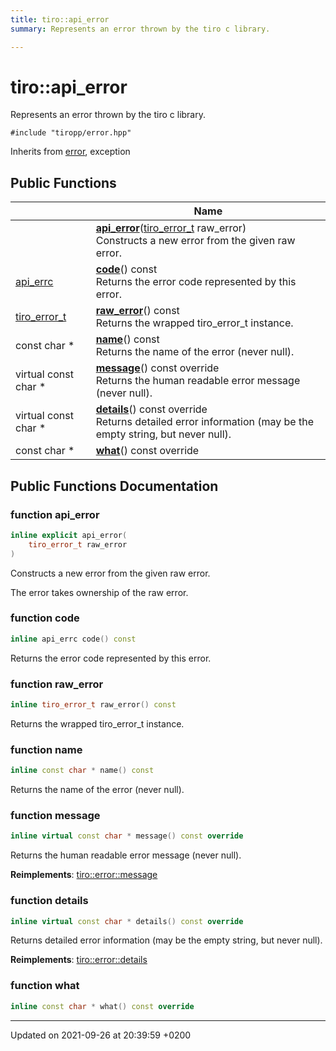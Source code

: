 ```yaml
---
title: tiro::api_error
summary: Represents an error thrown by the tiro c library. 

---
```


# tiro::api_error



Represents an error thrown by the tiro c library. 


`#include "tiropp/error.hpp"`

Inherits from [error](/docs/api/classes/classtiro_1_1error), exception

## Public Functions

|                | Name           |
| -------------- | -------------- |
| | **[api_error](/docs/api/classes/classtiro_1_1api__error#function-api-error)**([tiro&#95;error&#95;t](/docs/api/files/def&#95;8h#typedef-tiro-error-t) raw_error)<br>Constructs a new error from the given raw error.  |
| [api_errc](/docs/api/namespaces/namespacetiro#enum-api-errc) | **[code](/docs/api/classes/classtiro_1_1api__error#function-code)**() const<br>Returns the error code represented by this error.  |
| [tiro_error_t](/docs/api/files/def_8h#typedef-tiro-error-t) | **[raw_error](/docs/api/classes/classtiro_1_1api__error#function-raw-error)**() const<br>Returns the wrapped tiro_error_t instance.  |
| const char * | **[name](/docs/api/classes/classtiro_1_1api__error#function-name)**() const<br>Returns the name of the error (never null).  |
| virtual const char * | **[message](/docs/api/classes/classtiro_1_1api__error#function-message)**() const override<br>Returns the human readable error message (never null).  |
| virtual const char * | **[details](/docs/api/classes/classtiro_1_1api__error#function-details)**() const override<br>Returns detailed error information (may be the empty string, but never null).  |
| const char * | **[what](/docs/api/classes/classtiro_1_1api__error#function-what)**() const override |

## Public Functions Documentation

### function api_error

```cpp
inline explicit api_error(
    tiro_error_t raw_error
)
```

Constructs a new error from the given raw error. 

The error takes ownership of the raw error. 


### function code

```cpp
inline api_errc code() const
```

Returns the error code represented by this error. 

### function raw_error

```cpp
inline tiro_error_t raw_error() const
```

Returns the wrapped tiro_error_t instance. 

### function name

```cpp
inline const char * name() const
```

Returns the name of the error (never null). 

### function message

```cpp
inline virtual const char * message() const override
```

Returns the human readable error message (never null). 

**Reimplements**: [tiro::error::message](/docs/api/classes/classtiro_1_1error#function-message)


### function details

```cpp
inline virtual const char * details() const override
```

Returns detailed error information (may be the empty string, but never null). 

**Reimplements**: [tiro::error::details](/docs/api/classes/classtiro_1_1error#function-details)


### function what

```cpp
inline const char * what() const override
```


-------------------------------

Updated on 2021-09-26 at 20:39:59 +0200
